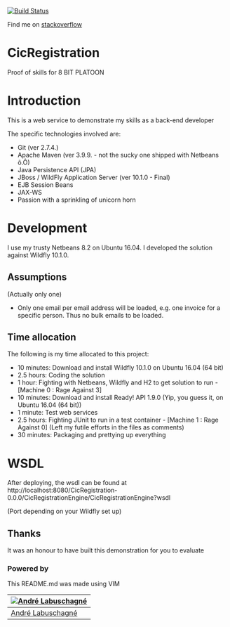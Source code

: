 
[![Build Status](https://travis-ci.org/TungstenX/CicRegistration.svg?branch=master)](https://travis-ci.org/TungstenX/CicRegistration)

Find me on [stackoverflow](http://stackoverflow.com/users/537566/tungstenx)

# CicRegistration
Proof of skills for 8 BIT PLATOON

# Introduction
This is a web service to demonstrate my skills as a back-end developer

The specific technologies involved are:
- Git (ver 2.7.4.)
- Apache Maven (ver 3.9.9. - not the sucky one shipped with Netbeans &#245;.&#212;)
- Java Persistence API (JPA)
- JBoss / WildFly Application Server (ver 10.1.0 - Final)
- EJB Session Beans
- JAX-WS
- Passion with a sprinkling of unicorn horn

# Development
I use my trusty Netbeans 8.2 on Ubuntu 16.04. I developed the solution against Wildfly 10.1.0.

## Assumptions
(Actually only one)
- Only one email per email address will be loaded, e.g. one invoice for a specific person. Thus no bulk emails to be loaded.

## Time allocation
The following is my time allocated to this project:
- 10 minutes: Download and install Wildfly 10.1.0 on Ubuntu 16.04 (64 bit)
- 2.5 hours: Coding the solution
- 1 hour: Fighting with Netbeans, Wildfly and H2 to get solution to run - [Machine 0 : Rage Against 3]
- 10 minutes: Download and install Ready! API 1.9.0 (Yip, you guess it, on Ubuntu 16.04 (64 bit))
- 1 minute: Test web services
- 2.5 hours: Fighting JUnit to run in a test container - [Machine 1 : Rage Against 0] (Left my futile efforts in the files as comments)
- 30 minutes: Packaging and prettying up everything

# WSDL
After deploying, the wsdl can be found at http://localhost:8080/CicRegistration-0.0.0/CicRegistrationEngine/CicRegistrationEngine?wsdl

(Port depending on your Wildfly set up)

## Thanks
It was an honour to have built this demonstration for you to evaluate

### Powered by
This README.md was made using VIM

[![Andr&#233; Labuschagn&#233;](http://gravatar.com/avatar/88ebc726d33c8ddba2534d1d6f93e638?s=144)](https://www.ParanoidAndroid.co.za) |
---|
[Andr&#233; Labuschagn&#233;](https://www.ParanoidAndroid.co.za) |

